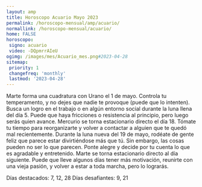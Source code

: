 ```yaml
---
layout: amp
title: Horoscopo Acuario Mayo 2023 
permalink: /horoscopo-mensual/amp/acuario/
normallink: /horoscopo-mensual/acuario/
home: FALSE
horoscopo:
 signo: acuario
 video: -DQpmrrAIeU
ogimg: /images/mes/Acuario_mes.png#2023-04-28
sitemap:
 priority: 1
 changefreq: 'monthly'
 lastmod: '2023-04-28'
---
```



Marte forma una cuadratura con Urano el 1 de mayo. Controla tu temperamento, y no dejes que nadie te provoque (puede que lo intenten). Busca un logro en el trabajo o en algún entorno social durante la luna llena del día 5. Puede que haya fricciones o resistencia al principio, pero luego serás quien avance.
Mercurio se torna estacionario directo el día 18. Tómate tu tiempo para reorganizarte y volver a contactar a alguien que te quedó mal recientemente. Durante la luna nueva del 19 de mayo, rodéate de gente feliz que parece estar divirtiéndose más que tú. Sin embargo, las cosas pueden no ser lo que parecen. Ponte alegre y decide por tu cuenta lo que es agradable y entretenido. Marte se torna estacionario directo al día siguiente. Puede que lleve algunos días tener más motivación, reunirte con una vieja pasión, y volver a estar a toda marcha, pero lo lograrás.

Días destacados: 7, 12, 28
Días desafiantes: 9, 21